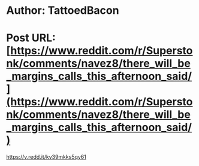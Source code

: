 # Author: TattoedBacon
# Post URL: [https://www.reddit.com/r/Superstonk/comments/navez8/there_will_be_margins_calls_this_afternoon_said/](https://www.reddit.com/r/Superstonk/comments/navez8/there_will_be_margins_calls_this_afternoon_said/)


https://v.redd.it/kv39mkks5qy61